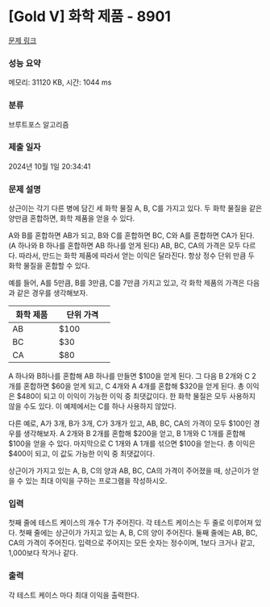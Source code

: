 # [Gold V] 화학 제품 - 8901 

[문제 링크](https://www.acmicpc.net/problem/8901) 

### 성능 요약

메모리: 31120 KB, 시간: 1044 ms

### 분류

브루트포스 알고리즘

### 제출 일자

2024년 10월 1일 20:34:41

### 문제 설명

<p>상근이는 각기 다른 병에 담긴 세 화학 물질 A, B, C를 가지고 있다. 두 화학 물질을 같은 양만큼 혼합하면, 화학 제품을 얻을 수 있다.</p>

<p>A와 B를 혼합하면 AB가 되고, B와 C를 혼합하면 BC, C와 A를 혼합하면 CA가 된다. (A 하나와 B 하나를 혼합하면 AB 하나를 얻게 된다) AB, BC, CA의 가격은 모두 다르다. 따라서, 만드는 화학 제품에 따라서 얻는 이익은 달라진다. 항상 정수 단위 만큼 두 화학 물질을 혼합할 수 있다.</p>

<p>예를 들어, A를 5만큼, B를 3만큼, C를 7만큼 가지고 있고, 각 화학 제품의 가격은 다음과 같은 경우를 생각해보자.</p>

<table class="table table-bordered" style="width:40%">
	<thead>
		<tr>
			<th style="width:20%">화학 제품</th>
			<th style="width:20%">단위 가격</th>
		</tr>
	</thead>
	<tbody>
		<tr>
			<td>AB</td>
			<td><span>$</span>100</td>
		</tr>
		<tr>
			<td>BC</td>
			<td><span>$</span>30</td>
		</tr>
		<tr>
			<td>CA</td>
			<td><span>$</span>80</td>
		</tr>
	</tbody>
</table>

<p>A 하나와 B하나를 혼합해 AB 하나를 만들면 <span>$</span>100을 얻게 된다. 그 다음 B 2개와 C 2개를 혼합하면 <span>$</span>60을 얻게 되고, C 4개와 A 4개를 혼합해 <span>$</span>320을 얻게 된다. 총 이익은 <span>$</span>480이 되고 이 이익이 가능한 이익 중 최댓값이다. 한 화학 물질은 모두 사용하지 않을 수도 있다. 이 예제에서는 C를 하나 사용하지 않았다.</p>

<p>다른 예로, A가 3개, B가 3개, C가 3개가 있고, AB, BC, CA의 가격이 모두 <span>$</span>100인 경우를 생각해보자. A 2개와 B 2개를 혼합해 <span>$</span>200을 얻고, B 1개와 C 1개를 혼합해 <span>$</span>100을 얻을 수 있다. 마지막으로 C 1개와 A 1개를 섞으면 <span>$</span>100을 얻는다. 총 이익은 <span>$</span>400이 되고, 이 값도 가능한 이익 중 최댓값이다.</p>

<p>상근이가 가지고 있는 A, B, C의 양과 AB, BC, CA의 가격이 주어졌을 때, 상근이가 얻을 수 있는 최대 이익을 구하는 프로그램을 작성하시오.</p>

### 입력 

 <p>첫째 줄에 테스트 케이스의 개수 T가 주어진다. 각 테스트 케이스는 두 줄로 이루어져 있다. 첫째 줄에는 상근이가 가지고 있는 A, B, C의 양이 주어진다. 둘째 줄에는 AB, BC, CA의 가격이 주어진다. 입력으로 주어지는 모든 숫자는 정수이며, 1보다 크거나 같고, 1,000보다 작거나 같다.</p>

### 출력 

 <p>각 테스트 케이스 마다 최대 이익을 출력한다.</p>

